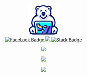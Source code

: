 <div id="header" align="center">
  <img src="/img/osoP.png" width="100"/>

  <div id="badges">
  <a href="https://facebook.com/josman.altamira">
    <img src="https://img.shields.io/badge/Facebook-%231877F2.svg?logo=Facebook&logoColor=white" alt="Facebook Badge"/>
  </a>
<!--   <a href="https://visitcount.itsvg.in">
    <img src="https://visitcount.itsvg.in/api?id=JosmanAltamira&icon=0&color=0" alt="You Badge"/>
  </a> -->
 <a href="https://visitcount.itsvg.in">
  <img src="https://visitcount.itsvg.in/api?id=JosmanAltamira&label=Vistas%20de%20perfil&color=9&icon=4&pretty=true" />
</a>
  <a href="https://stackoverflow.com/users/21409844/">
    <img src="https://img.shields.io/badge/-Stackoverflow-FE7A16?logo=stack-overflow&logoColor=white" alt="Stack Badge"/>
  </a>
</div>
</div>

<!-- <p align="center">
  <a href="#" alt="Users" title="Racha">
    <img src="https://streak-stats.demolab.com?user=JosmanAltamira&theme=transparent&hide_border=true&locale=es&fire=B1EB2C&count_private=true"/></a>
</p>-->
<!-- &count_private=true-->

<p align="center">
  <a href="#" alt="Users" title="Racha">
    <img src="https://github-readme-streak-stats.herokuapp.com/?user=JosmanAltamira&theme=transparent&hide_border=true&fire=B1EB2C&locale=es&count_private=true"/></a>
</p>

<!-- &exclude_days=Sun%2CSat -->

<p align="center">
  <a href="#" alt="Users" title="Estadistica">
    <img src="https://github-readme-stats.vercel.app/api?username=JosmanAltamira&theme=transparent&hide_border=true&include_all_commits=false&count_private=true&locale=es&show_icons=true&hide=contribs,prs,issues&include_all_commits=false"/></a>
</p>

<!-- &hide=blade,css,scss -->

<p align="center">
  <a href="#" alt="Users" title="Lenguajes">
    <img src="https://github-readme-stats.vercel.app/api/top-langs/?username=JosmanAltamira&layout=compact&theme=transparent&hide_border=true&langs_count=15&locale=es&count_private=true"/>
</a>
</p>




